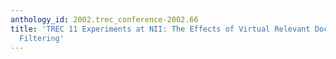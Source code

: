 ```yaml
---
anthology_id: 2002.trec_conference-2002.66
title: 'TREC 11 Experiments at NII: The Effects of Virtual Relevant Documents in Batch
  Filtering'
---
```

